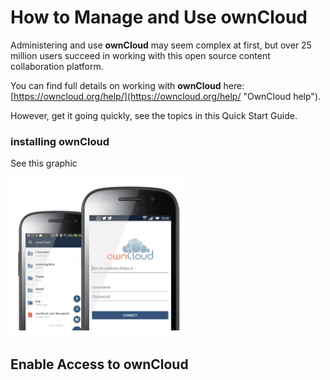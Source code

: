 # How to Manage and Use **ownCloud** #

Administering and use **ownCloud** may seem complex at first, but over 25 million users succeed in working with this open source content collaboration platform.

You can find full details on working with **ownCloud** here: [https://owncloud.org/help/](https://owncloud.org/help/ "OwnCloud help"). 

However, get it going quickly, see the topics in this Quick Start Guide.

### installing ownCloud ##

See this graphic  

![Alt text](Graphics\mobile.png)  
  


## Enable Access to ownCloud ##